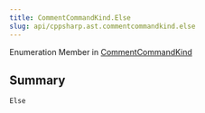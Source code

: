 ```yaml
---
title: CommentCommandKind.Else
slug: api/cppsharp.ast.commentcommandkind.else
---
```

Enumeration Member in [CommentCommandKind](/api/cppsharp/ast/commentcommandkind)

## Summary



```csharp
Else
```

